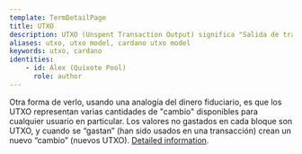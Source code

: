 ```yaml
---
template: TermDetailPage
title: UTXO
description: UTXO (Unspent Transaction Output) significa "Salida de transacción no gastada". En las criptomonedas, un UTXO es una abstracción de dinero electrónico. Cada UTXO es análogo a una moneda y tiene una cierta cantidad de valor en su respectiva moneda. 
aliases: utxo, utxo model, cardano utxo model
keywords: utxo, cardano
identities: 
    - id: Alex (Quixote Pool)
      role: author
---
```


Otra forma de verlo, usando una analogía del dinero fiduciario, es que los UTXO representan varias cantidades de "cambio" disponibles para cualquier usuario en particular. Los valores no gastados en cada bloque son UTXO, y cuando se “gastan” (han sido usados en una transacción) crean un nuevo “cambio” (nuevos UTXO). [Detailed information](https://medium.com/bitbees/what-the-heck-is-utxo-ca68f2651819).

<YoutubeVideo url="https://www.youtube.com/watch?v=hKft6E4K8KY" description="Video explaining the UTXO Model" />
